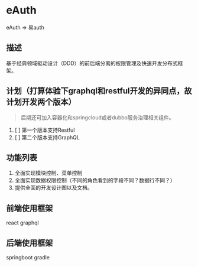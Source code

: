 # eAuth
eAuth => 易auth

## 描述
基于经典领域驱动设计（DDD）的前后端分离的权限管理及快速开发分布式框架。

## 计划（打算体验下graphql和restful开发的异同点，故计划开发两个版本）
> 后期还可加入容器化和springcloud或者dubbo服务治理相关组件。
1. [ ] 第一个版本支持Restful
2. [ ] 第二个版本支持GraphQL

## 功能列表
1. 全面实现模块控制、菜单控制
2. 全面实现数据权限控制（不同的角色看到的字段不同？数据行不同？）
3. 提供全面的开发设计图以及文档。

## 前端使用框架
react graphql

## 后端使用框架
springboot gradle
